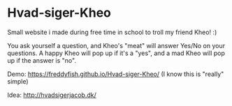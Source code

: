 # Hvad-siger-Kheo
Small website i made during free time in school to troll my friend Kheo! :)

You ask yourself a question, and Kheo's "meat" will answer Yes/No on your questions. A happy Kheo will pop up if it's a "yes", and a mad Kheo will pop up if the answer is "no".



Demo: https://freddyfish.github.io/Hvad-siger-Kheo/ (I know this is "really" simple)

Idea: http://hvadsigerjacob.dk/
